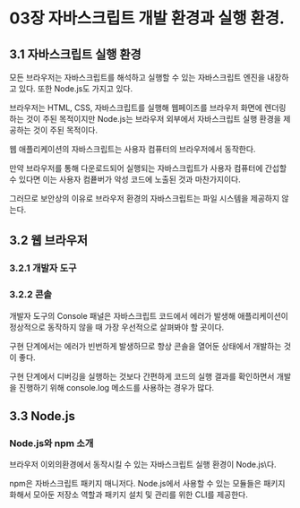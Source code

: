 # 03장 자바스크립트 개발 환경과 실행 환경.

## 3.1 자바스크립트 실행 환경

모든 브라우저는 자바스크립트를 해석하고 실행할 수 있는 자바스크립트 엔진을 내장하고 있다. 또한 Node.js도 가지고 있다.

브라우저는 HTML, CSS, 자바스크립트를 실행해 웹페이즈를 브라우저 화면에 렌더링하는 것이 주된 목적이지만 Node.js는 브라우저 외부에서 자바스크립트 실행 환경을 제공하는 것이 주된 목적이다.

웹 애플리케이션의 자바스크립트는 사용자 컴퓨터의 브라우저에서 동작한다.

만약 브라우저를 통해 다운로드되어 실행되는 자바스크립트가 사용자 컴퓨터에 간섭할 수 있다면 이는 사용자 컴픁버가 악성 코드에 노출된 것과 마찬가지이다.

그러므로 보안상의 이유로 브라우저 환경의 자바스크립트는 파일 시스템을 제공하지 않는다.

## 3.2 웹 브라우저

### 3.2.1 개발자 도구

### 3.2.2 콘솔

개발자 도구의 Console 패널은 자바스크립트 코드에서 에러가 발생해 애플리케이션이 정상적으로 동작하지 않을 때 가장 우선적으로 살펴봐야 할 곳이다.

구현 단계에서는 에러가 빈번하게 발생하므로 항상 콘솔을 열어둔 상태에서 개발하는 것이 좋다.

구현 단계에서 디버깅을 실행하는 것보다 간편하게 코드의 실행 결과를 확인하면서 개발을 진행하기 위해 console.log 메소드를 사용하는 경우가 많다.

## 3.3 Node.js

### Node.js와 npm 소개

브라우저 이외의환경에서 동작시킬 수 있는 자바스크립트 실행 환경이 Node.js\다.

npm은 자바스크립트 패키지 매니저다. Node.js에서 사용할 수 있는 모듈들은 패키지화해서 모아둔 저장소 역할과 패키지 설치 및 관리를 위한 CLI를 제공한다.
